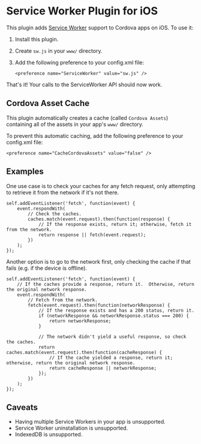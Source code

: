 # Service Worker Plugin for iOS

This plugin adds [Service Worker](https://github.com/slightlyoff/ServiceWorker) support to Cordova apps on iOS.  To use it:

1. Install this plugin.
2. Create `sw.js` in your `www/` directory.
3. Add the following preference to your config.xml file:

   ```
   <preference name="ServiceWorker" value="sw.js" />
   ```

That's it!  Your calls to the ServiceWorker API should now work.

## Cordova Asset Cache

This plugin automatically creates a cache (called `Cordova Assets`) containing all of the assets in your app's `www/` directory.

To prevent this automatic caching, add the following preference to your config.xml file:

```
<preference name="CacheCordovaAssets" value="false" />
```

## Examples

One use case is to check your caches for any fetch request, only attempting to retrieve it from the network if it's not there.

```
self.addEventListener('fetch', function(event) {
    event.respondWith(
        // Check the caches.
        caches.match(event.request).then(function(response) {
            // If the response exists, return it; otherwise, fetch it from the network.
            return response || fetch(event.request);
        })
    );
});
```

Another option is to go to the network first, only checking the cache if that fails (e.g. if the device is offline).

```
self.addEventListener('fetch', function(event) {
    // If the caches provide a response, return it.  Otherwise, return the original network response.
    event.respondWith(
        // Fetch from the network.
        fetch(event.request).then(function(networkResponse) {
            // If the response exists and has a 200 status, return it.
            if (networkResponse && networkResponse.status === 200) {
                return networkResponse;
            }

            // The network didn't yield a useful response, so check the caches.
            return caches.match(event.request).then(function(cacheResponse) {
                // If the cache yielded a response, return it; otherwise, return the original network response.
                return cacheResponse || networkResponse;
            });
        })
    );
});
```

## Caveats

* Having multiple Service Workers in your app is unsupported.
* Service Worker uninstallation is unsupported.
* IndexedDB is unsupported.

